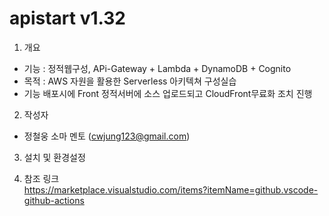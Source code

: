# apistart v1.32
 
1. 개요 
- 기능 : 정적웹구성, APi-Gateway + Lambda + DynamoDB + Cognito 
- 목적 : AWS 자원을 활용한 Serverless 아키텍쳐 구성실습  
- 기능 
  배포시에 Front 정적서버에 소스 업로드되고 CloudFront무료화 조치 진행  

2. 작성자   
-  정철웅 소마 멘토 (cwjung123@gmail.com)

3. 설치 및 환경설정   
 
4. 참조 링크    
https://marketplace.visualstudio.com/items?itemName=github.vscode-github-actions  